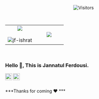 <div align="center"> 
  
  ![Visitors](https://gpvc.arturio.dev/jf-ishrat) 

</div>

<p  align="center">   
  <br>
<table border="0" align="center">
<tr border="0">
<td width="50%" align="center">
  
  <img  align="center"  src="https://github-readme-stats.vercel.app/api?username=jf-ishrat&theme=vision-friendly-dark&show_icons=true&count_private=true&hide_border=false"/>
  <br></br>
  <img  title="🔥 Get streak stats for your profile at git.io/streak-stats" alt="jf-ishrat" src="https://github-readme-streak-stats.herokuapp.com/?user=jf-ishrat&theme=vision-friendly-dark&hide_border=false" />

</td>

<td width="50%" align="center">
  <img  align="center"  src="https://github-readme-stats.anuraghazra1.vercel.app/api/top-langs/?username=jf-ishrat&layout=compact&theme=vision-friendly-dark&hide_border=true&no-bg=true&no-frame=true&langs_count=10"/>
  
  </td>
</tr>
</table>
</br>
</p>

### Hello 👋, This is Jannatul Ferdousi.

<a href="https://www.facebook.com/jf.israt/">
  <img align="left" alt="Facebook" width="22px" src="https://cdn.jsdelivr.net/npm/simple-icons@3.12.2/icons/facebook.svg" />
</a>

<a href="https://github.com/jf-ishrat">
  <img align="left" alt="Github" width="22px" src="https://cdn.jsdelivr.net/npm/simple-icons@v3/icons/github.svg" />
</a>


<br />
<br />
  

***Thanks for coming ❤️ ***
